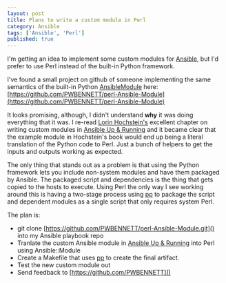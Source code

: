 ```yaml
---
layout: post
title: Plans to write a custom module in Perl
category: Ansible
tags: ['Ansible', 'Perl']
published: true
---
```


I'm getting an idea to implement some custom modules for [Ansible](http://www.ansible.com/), but I'd prefer to use Perl instead of the built-in Python framework.

I've found a small project on github of someone implementing the same semantics of the built-in Python [AnsibleModule](http://docs.ansible.com/ansible/developing_modules.html) here: [https://github.com/PWBENNETT/perl-Ansible-Module](https://github.com/PWBENNETT/perl-Ansible-Module)

It looks promising, although, I didn't understand **why** it was doing everything that it was. I re-read [Lorin Hochstein's](https://twitter.com/lhochstein) excellent chapter on writing custom modules in [Ansible Up & Running](http://www.ansiblebook.com/) and it became clear that the example module in Hochstein's book would end up being a literal translation of the Python code to Perl. Just a bunch of helpers to get the inputs and outputs working as expected.

The only thing that stands out as a problem is that using the Python framework lets you include non-system modules and have them packaged by Ansible. The packaged script and dependencies is the thing that gets copied to the hosts to execute. Using Perl the only way I see working around this is having a two-stage process using [pp](https://metacpan.org/pod/pp) to package the script and dependent modules as a single script that only requires system Perl.

The plan is:

* git clone [https://github.com/PWBENNETT/perl-Ansible-Module.git]() into my Ansible playbook repo
* Tranlate the custom Ansible module in [Ansible Up & Running](http://www.ansiblebook.com/) into Perl using Ansible::Module
* Create a Makefile that uses [pp](https://metacpan.org/pod/pp) to create the final artifact.
* Test the new custom module out
* Send feedback to [https://github.com/PWBENNETT]()
